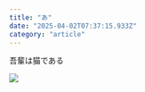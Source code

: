 ```yaml
---
title: "あ"
date: "2025-04-02T07:37:15.933Z"
category: "article"
---
```


<p>吾輩は猫である</p><p></p><img src="/images/1743579430801_let-go-with-van-in-raining.jpg">